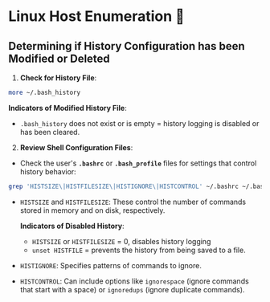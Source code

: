 # Linux Host Enumeration 🐧

## Determining if History Configuration has been Modified or Deleted

1. **Check for History File**:
   
```bash
more ~/.bash_history
```
**Indicators of Modified History File**:
   - `.bash_history` does not exist or is empty = history logging is disabled or has been cleared.

2. **Review Shell Configuration Files**:

- Check the user's **`.bashrc`** or **`.bash_profile`** files for settings that control history behavior:

```bash
grep 'HISTSIZE\|HISTFILESIZE\|HISTIGNORE\|HISTCONTROL' ~/.bashrc ~/.bash_profile
```

- `HISTSIZE` and `HISTFILESIZE`: These control the number of commands stored in memory and on disk, respectively.
  
   **Indicators of Disabled History**:
  - `HISTSIZE` or `HISTFILESIZE` = 0, disables history logging
  - `unset HISTFILE` = prevents the history from being saved to a file.
  
- `HISTIGNORE`: Specifies patterns of commands to ignore.
  
- `HISTCONTROL`: Can include options like `ignorespace` (ignore commands that start with a space) or `ignoredups` (ignore duplicate commands).
